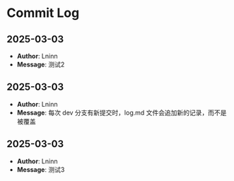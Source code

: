 # Commit Log

## 2025-03-03
- **Author**: Lninn
- **Message**: 测试2

## 2025-03-03
- **Author**: Lninn
- **Message**: 每次 dev 分支有新提交时，log.md 文件会追加新的记录，而不是被覆盖

## 2025-03-03
- **Author**: Lninn
- **Message**: 测试3

